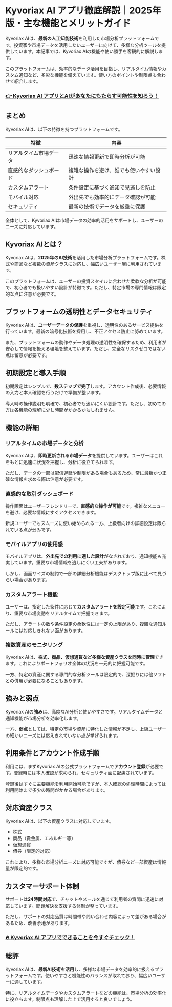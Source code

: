 # Kyvoriax AI アプリ徹底解説｜2025年版・主な機能とメリットガイド
 

Kyvoriax AIは、**最新の人工知能技術**を利用した市場分析プラットフォームです。投資家や市場データを活用したいユーザーに向けて、多様な分析ツールを提供しています。本記事では、Kyvoriax AIの機能や使い勝手を客観的に解説します。

このプラットフォームは、効率的なデータ活用を目指し、リアルタイム情報やカスタム通知など、多彩な機能を備えています。使い方のポイントや制限点も合わせて紹介します。

### [👉  Kyvoriax AI アプリとAIがあなたにもたらす可能性を知ろう！](https://tinyurl.com/2mtpw6c5)
## まとめ

Kyvoriax AIは、以下の特徴を持つプラットフォームです。

| 特徴               | 内容                                         |
|--------------------|----------------------------------------------|
| リアルタイム市場データ | 迅速な情報更新で即時分析が可能                  |
| 直感的なダッシュボード | 複雑な操作を避け、誰でも使いやすい設計             |
| カスタムアラート     | 条件設定に基づく通知で見逃しを防止                 |
| モバイル対応       | 外出先でも効率的にデータ確認が可能                   |
| セキュリティ       | 最新の技術でデータを厳重に保護                       |

全体として、Kyvoriax AIは市場データの効率的活用をサポートし、ユーザーのニーズに対応しています。

## Kyvoriax AIとは？

Kyvoriax AIは、**2025年のAI技術**を活用した市場分析プラットフォームです。株式や商品など複数の資産クラスに対応し、幅広いユーザー層に利用されています。

このプラットフォームは、ユーザーの投資スタイルに合わせた柔軟な分析が可能で、初心者でも扱いやすい設計が特徴です。ただし、特定市場の専門情報は限定的な点に注意が必要です。

## プラットフォームの透明性とデータセキュリティ

Kyvoriax AIは、**ユーザーデータの保護**を重視し、透明性のあるサービス提供を行っています。最新の暗号化技術を採用し、不正アクセス防止に努めています。

また、プラットフォームの動作やデータ処理の透明性を確保するため、利用者が安心して情報を扱える環境を整えています。ただし、完全なリスクゼロではない点は留意が必要です。

## 初期設定と導入手順

初期設定はシンプルで、**数ステップで完了**します。アカウント作成後、必要情報の入力と本人確認を行うだけで準備が整います。

導入時の操作説明も明確で、初心者でも迷いにくい設計です。ただし、初めての方は各機能の理解に少し時間がかかるかもしれません。

## 機能の詳細

### リアルタイムの市場データと分析

Kyvoriax AIは、**即時更新される市場データ**を提供しています。ユーザーはこれをもとに迅速に状況を把握し、分析に役立てられます。

ただし、データの一部は配信遅延や制限がある場合もあるため、常に最新かつ正確な情報を求める際は注意が必要です。

### 直感的な取引ダッシュボード

操作画面はユーザーフレンドリーで、**直感的な操作が可能**です。複雑なメニューを避け、必要な情報にすぐアクセスできます。

新規ユーザーでもスムーズに使い始められる一方、上級者向けの詳細設定は限られている点が弱みです。

### モバイルアプリの使用感

モバイルアプリは、**外出先での利用に適した設計**がなされており、通知機能も充実しています。重要な市場情報を逃しにくい工夫があります。

しかし、画面サイズの制約で一部の詳細分析機能はデスクトップ版に比べて見づらい場合があります。

### カスタムアラート機能

ユーザーは、指定した条件に応じて**カスタムアラートを設定可能**です。これにより、重要な市場変動をリアルタイムで把握できます。

ただし、アラートの数や条件設定の柔軟性には一定の上限があり、複雑な通知ルールには対応しきれない面があります。

### 複数資産のモニタリング

Kyvoriax AIは、**株式、商品、仮想通貨など多様な資産クラスを同時に管理**できます。これによりポートフォリオ全体の状況を一元的に把握可能です。

一方、特定の資産に関する専門的な分析ツールは限定的で、深掘りには他ソフトとの併用が必要になることもあります。

## 強みと弱点

Kyvoriax AIの**強み**は、高度なAI分析と使いやすさです。リアルタイムデータと通知機能が市場分析を効率化します。

一方、**弱点**としては、特定の市場や資産に特化した情報が不足し、上級ユーザーの細かいニーズには応えきれていない点が挙げられます。

## 利用条件とアカウント作成手順

利用には、まずKyvoriax AIの公式プラットフォームで**アカウント登録**が必要です。登録時には本人確認が求められ、セキュリティ面に配慮されています。

登録後はすぐに主要機能を利用開始可能ですが、本人確認の処理時間によっては利用開始まで多少の時間がかかる場合があります。

## 対応資産クラス

Kyvoriax AIは、以下の資産クラスに対応しています。

- 株式
- 商品（貴金属、エネルギー等）
- 仮想通貨
- 債券（限定的対応）

これにより、多様な市場分析ニーズに対応可能ですが、債券など一部資産は情報量が限定的です。

## カスタマーサポート体制

サポートは**24時間対応**で、チャットやメールを通じて利用者の質問に迅速に対応しています。問題解決を支援する体制が整っています。

ただし、サポートの対応品質は時間帯や問い合わせ内容によって差がある場合があるため、改善余地があります。

### [🔥 Kyvoriax AI アプリでできることを今すぐチェック！](https://tinyurl.com/2mtpw6c5)
## 総評

Kyvoriax AIは、**最新AI技術を活用**し、多様な市場データを効率的に扱えるプラットフォームです。使いやすさと機能性のバランスが取れており、幅広いユーザーに適しています。

特に、リアルタイムデータやカスタムアラートなどの機能は、市場分析の効率化に役立ちます。制限点も理解した上で活用すると良いでしょう。